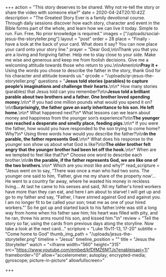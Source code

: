 +++
action = "This story deserves to be shared. Why not re-tell the story or share the video with someone else?"
date = 2020-04-24T20:10:42Z
description = "The Greatest Story Ever is a family devotional course.  Through daily sessions discover how each story, character and event in the Bible forms part of the whole, and learn how we can live it today. Simple to run. Fun. Free. No prior knowledge is required."
images = ["/uploads/social-jesus-the-storyteller.png"]
layout = "post"
order = 28
place = "Finally - have a look at the back of your card. What does it say? You can now place your card onto your story line."
prayer = "Dear God,\n\nThank you that you are a loving and forgiving father. Help me to stay close to your side. Make me wise and generous and keep me from foolish decisions. Give me a welcoming attitude towards those who return to you.\n\nAmen\n\n**Pray it +**     Using the words you chose to describe the father in the story, thank God for his character and attitude towards us."
qrcode = "/uploads/qr-jesus-the-storyteller.png"
questions = "**Jesus told stories (parables) to capture people’s imaginations and challenge their hearts.**\n\n* How many stories (parables) that Jesus told can you remember?\n\n**Jesus told a brilliant parable about two brothers and a father. One brother loved spending money.**\n\n* If you had one million pounds what would you spend it on?\n\n**Surprisingly, the father gave an early inheritance to his son. He left home.**\n\n* What happened next?\n* What lessons can we learn about money and happiness from the younger son’s experience?\n\n**The younger son reached a desperate and smelly place, feeding pigs.**\n\n* If you were the father, how would you have responded to the son trying to come home? Why?\n* Using three words how would you describe the father?\n\n**In the parable, the father represents God.**\n\n* What does his response to the younger son show us about what God is like?\n\n**The older brother felt angry that the younger brother had been let off the hook.**\n\n* When are we tempted to feel like that?\n* Choose one word to describe each brother.\n\n**In the parable, if the father represents God, we are like one of the two brothers.**\n\n* Which are you most like and why?"
read_scripture = "Jesus went on to say, “There was once a man who had two sons. The younger one said to him, ‘Father, give me my share of the property now’... He went to a country far away, where he wasted his money in reckless living... At last he came to his senses and said, ‘All my father's hired workers have more than they can eat, and here I am about to starve! I will get up and go to my father and say, \"Father, I have sinned against God and against you. I am no longer fit to be called your son; treat me as one of your hired workers.\"' So he got up and started back to his father.\nHe was still a long way from home when his father saw him; his heart was filled with pity, and he ran, threw his arms round his son, and kissed him.\"\n"
review = "Tell the story so far, using the cards from previous days along the storyline.  Now take a look at the next card…"
scripture = "Luke 15v11-13, 17-20"
subtitle = "Come home to God"
thumb_img_path = "/uploads/jesus-the-storyteller.png"
timeline = "Jesus"
timeline_position = ""
title = "Jesus the Storyteller"
watch = "<iframe width=\"560\" height=\"315\" src=\"https://www.youtube.com/embed/kfDfMZ6MTJs?enablejsapi=1\" frameborder=\"0\" allow=\"accelerometer; autoplay; encrypted-media; gyroscope; picture-in-picture\" allowfullscreen></iframe>"

+++
